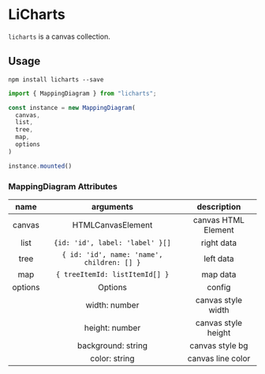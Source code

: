 # LiCharts

`licharts` is a canvas collection.

## Usage
`npm install licharts --save`

```ts
import { MappingDiagram } from "licharts";

const instance = new MappingDiagram(
  canvas, 
  list, 
  tree, 
  map,
  options 
)

instance.mounted()
```
### MappingDiagram Attributes
| name |  arguments | description |
| :----: | :----: | :----: |
| canvas | HTMLCanvasElement | canvas HTML Element |
| list | `{id: 'id', label: 'label' }[]` | right data |
| tree | `{ id: 'id', name: 'name', children: [] }` |  left data |
| map | `{ treeItemId: listItemId[] }` | map data|
| options |  Options | config |
|  |  width: number | canvas style width  |
|  |  height: number | canvas style height |
|  |  background: string | canvas style bg |
|  |  color: string | canvas line color |
